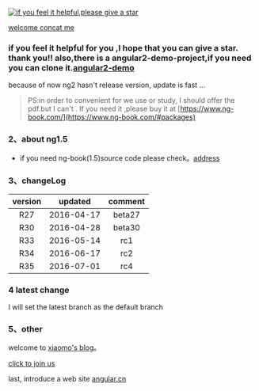 [![if you feel it helpful,please give a star](http://static.xiaomo.info/images/star.jpg)](https://github.com/qq83387856/angular2) 
  
[welcome concat me](http://blog.xiaomo.info/about) 

### if you feel it helpful for you ,I hope that you can give a star. thank you!! also,there is a angular2-demo-project,if you need you can clone it.[angular2-demo](https://github.com/qq83387856/angular2-demo)  
      
because of now ng2 hasn't release version, update is fast ...    
   
>PS:in order to convenient for we use or study, I should offer the pdf.but I can't . If you need it ,please buy it at [https://www.ng-book.com/](https://www.ng-book.com/#packages)    

### 2、about ng1.5 
* if you need ng-book(1.5)source code please check。[address](https://github.com/qq83387856/ng-book-code/tree/master)

### 3、changeLog
| version |updated|comment|
|:-------:|:------:|:---------:|
| R27|2016-04-17|beta27|
| R30|2016-04-28|beta30|
| R33|2016-05-14|rc1|
| R34|2016-06-17|rc2|
| R35|2016-07-01|rc4|

### 4 latest change
I will set the latest branch as the default branch

### 5、other
welcome to [xiaomo's blog](http://blog.xiaomo.info)。

[click to join us](http://jq.qq.com/?_wv=1027&k=29LUKS8)  

last, introduce a web site [angular.cn](http://angular.cn)

